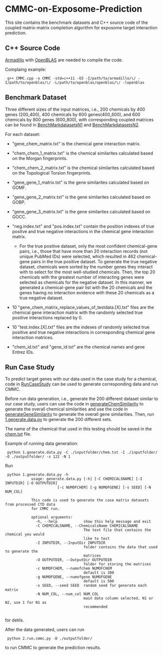 # CMMC-on-Exposome-Prediction

This site contains the benchmark datasets and C++ source code of the coupled matrix-matrix completion algorithm for exposome target interaction prediction.

## C++ Source Code

[Armadillo](http://arma.sourceforge.net/) with [OpenBLAS](https://www.openblas.net/) are needed to compile the code.

Complaing example:

<pre><code> g++ CMMC.cpp -o CMMC -std=c++11 -O3 -I/path/to/armadillo/\<include\>/ -I/path/to/openblas/\<include\>/ -L/path/to/openblas/openblas/\<lib\>/ -lopenblas </code></pre>

## Benchmark Dataset

Three different sizes of the input matrices, i.e., 200 chemicals by 400 genes (200_400), 400 chemicals by 600 genes(400_600), and 600 chemicals by 800 genes (600_800), with corresponding coupled matrices can be found in [BenchMarkdatasetsN1](https://github.com/sartorlab/CMMC-on-Exposome-Prediction/tree/main/BenchMarkdatasetsN1) and [BenchMarkdatasetsN2](https://github.com/sartorlab/CMMC-on-Exposome-Prediction/tree/main/BenchMarkdatasetsN2).

For each dataset: 
- "gene_chem_matrix.txt" is the chemical gene interaction matrix. 

- "chem_chem_1_matrix.txt" is the chemical similarites calculated based on the Morgan fingerprints.
- "chem_chem_2_matrix.txt" is the chemical similarites calculated based on the Topological Torsion fingerprints.

- "gene_gene_1_matrix.txt" is the gene similarites calculated based on GOMF.
- "gene_gene_2_matrix.txt" is the gene similarites calculated based on GOBP.
- "gene_gene_3_matrix.txt" is the gene similarites calculated based on GOCC.

- "neg.index.txt" and "pos.index.txt" contain the position indexes of true positve and true negative interactions in the chemical gene interaction matrix. 

	- For the true positive dataset, only the most confident chemical-gene pairs, i.e., those that have more than 20 interaction records (not unique PubMed IDs) were selected, which resulted in 462 chemical-gene pairs in the true positive dataset. To generate the true negative dataset, chemicals were sorted by the number genes they interact with to select for the most well-studied chemicals. Then, the top 20 chemicals with the greatest number of interacting genes were selected as chemicals for the negative dataset. In this manner, we generated a chemical-gene pair list with the 20 chemicals and the genes having no interaction evidence with these 20 chemicals as a true negative dataset.  

 - 10 "gene_chem_matrix_replace_values_of_testdata.[X].txt" files are the chemical gene interaction matrix with the randomly selected true positive interactions replaced by 0. 
 - 10 "test.index.[X].txt" files are the indexes of randomly selected true positive and true negative interactions in corresponding chemical gene interaction matrices. 

 - "chem_id.txt" and "gene_id.txt" are the chemical names and gene Entrez IDs. 

## Run Case Study

To predict target genes with our data used in the case study for a chemical, code in [RunCaseStudy](https://github.com/sartorlab/CMMC-on-Exposome-Prediction/tree/main/RunCaseStudy) can be used to generate corresponding data and run CMMC.

Before run data generation, i.e., generate the 200 different dataset similar to our case study, users can use the code in [generateChemSimilarity](https://github.com/sartorlab/CMMC-on-Exposome-Prediction/tree/main/RunCaseStudy/generateChemSimilarity) to generate the overall chemical similarities and use the code in [generateGeneSimilarity](https://github.com/sartorlab/CMMC-on-Exposome-Prediction/tree/main/RunCaseStudy/generateGeneSimilarity) to generate the overall gene similarities. Then, run [1.generate.data.py](https://github.com/sartorlab/CMMC-on-Exposome-Prediction/blob/main/RunCaseStudy/1.generate.data.py) to generate the 200 different sets. 

The name of the chemical that used in this testing should be saved in the [chem.txt](https://github.com/sartorlab/CMMC-on-Exposome-Prediction/blob/main/RunCaseStudy/chem.txt) file. 

Example of running data generation:

<pre><code> python 1.generate.data.py -C ./inputfolder/chem.txt -I ./inputfolder/ -O ./outputfolder/ -s 122 -N 1 </code></pre>

Run 

<pre><code> python 1.generate.data.py -h 
            usage: generate.data.py [-h] [-C CHEMICALSNAME] [-I INPUTDIR] [-O OUTPUTDIR]
                        [-c NUMOFCHEM] [-g NUMOFGENE] [-s SEED] [-N NUM_COL]

            This code is used to generate the case matrix datasets from processed CTD data
            for CMMC run.

            optional arguments:
              -h, --help            show this help message and exit
              -C CHEMICALSNAME, --ChemicalsName CHEMICALSNAME
                                    The text file that contains the chemical you would
                                    like to test
              -I INPUTDIR, --InputDir INPUTDIR
                                    folder contains the data that used to generate the
                                    matrices
              -O OUTPUTDIR, --OutputDir OUTPUTDIR
                                    folder for storing the matrices
              -c NUMOFCHEM, --numofchem NUMOFCHEM
                                    default is 300
              -g NUMOFGENE, --numofgene NUMOFGENE
                                    default is 500
              -s SEED, --seed SEED  random seed for generate each matrix
              -N NUM_COL, --num_col NUM_COL
                                    main data column selected, N1 or N2, use 1 for N1 as
                                    recommended

</code></pre>

for detils.

After the data generated, users can run 

<pre><code> python 2.run.cmmc.py -D ./outputfolder/ </code></pre>

to run CMMC to generate the prediction results.
